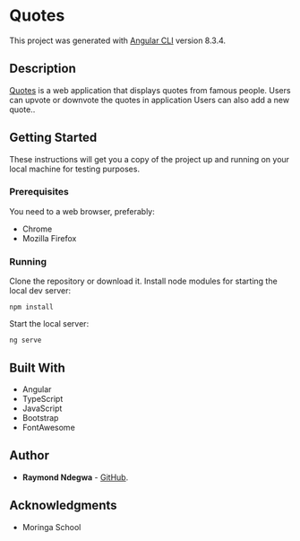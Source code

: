 # Quotes

This project was generated with [Angular CLI](https://github.com/angular/angular-cli) version 8.3.4.


## Description

[Quotes](https://sokkyyy.github.io/Qoutes/) is a web application that displays quotes from famous people.
Users can upvote or downvote the quotes in application
Users can also add a new quote..

## Getting Started
These instructions will get you a copy of the project up and running on your local machine for testing purposes.

### Prerequisites
You need to a web browser, preferably: 
* Chrome
* Mozilla Firefox

### Running 
Clone the repository or download it.
Install node modules for starting the local dev server:
```
npm install
```
Start the local server:
```
ng serve
```

## Built With
* Angular
* TypeScript
* JavaScript
* Bootstrap
* FontAwesome

## Author
* **Raymond Ndegwa** - [GitHub](https://github.com/sokkyyy).

## Acknowledgments
* Moringa School 